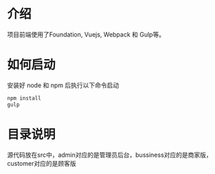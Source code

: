 # 介绍

项目前端使用了Foundation, Vuejs, Webpack 和 Gulp等。

# 如何启动

安装好 node 和 npm 后执行以下命令启动

```bash
npm install
gulp
```

# 目录说明

源代码放在src中，admin对应的是管理员后台，bussiness对应的是商家版，customer对应的是顾客版
